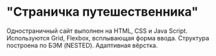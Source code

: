 # "Страничка путешественника"
Одностраничный сайт выполнен на HTML, CSS и Java Script. 
Используются Grid, Flexbox, всплывающая форма ввода. 
Структура построена по БЭМ (NESTED).
Адаптивная вёрстка.
